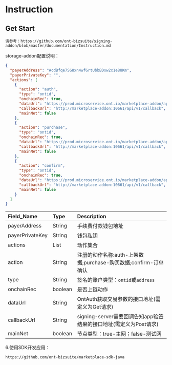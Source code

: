 # Instruction

## Get Start

```
请参考：https://github.com/ont-bizsuite/signing-addon/blob/master/documentation/Instruction.md
```

storage-addon配置说明：
```json
{
  "payerAddress": "AcdBfqe7SG8xn4wfGrtUbbBDxw2x1e8UKm",
  "payerPrivateKey": "",
  "actions": [
    {
      "action": "auth",
      "type": "ontid",
      "onchainRec": true,
      "dataUrl": "https://prod.microservice.ont.io/marketplace-addon/api/v1/param",
      "callbackUrl": "http://marketplace-addon:10661/api/v1/callback",
      "mainNet": false
    },
    {
      "action": "purchase",
      "type": "ontid",
      "onchainRec": true,
      "dataUrl": "https://prod.microservice.ont.io/marketplace-addon/api/v1/param",
      "callbackUrl": "http://marketplace-addon:10661/api/v1/callback",
      "mainNet": false
    },
    {
      "action": "confirm",
      "type": "ontid",
      "onchainRec": true,
      "dataUrl": "https://prod.microservice.ont.io/marketplace-addon/api/v1/param",
      "callbackUrl": "http://marketplace-addon:10661/api/v1/callback",
      "mainNet": false
    }
  ]
}
```

| Field_Name | Type   | Description                   |
|:-----------|:-------|:------------------------------|
| payerAddress     | String | 手续费付款钱包地址                      |
| payerPrivateKey    | String | 钱包私钥                        |
| actions       | List    | 动作集合                        |
| action        | String | 注册的动作名称:auth-上架数据;purchase-购买数据;confirm-订单确认 |
| type     | String | 签名的账户类型：``ontid``或``address``     |
| onchainRec        | boolean | 是否上链动作 |
| dataUrl        | String | OntAuth获取交易参数的接口地址(需定义为Get请求) |
| callbackUrl        | String | signing-server需要回调告知app验签结果的接口地址(需定义为Post请求) |
| mainNet        | boolean | 节点类型：true-主网；false-测试网 |


6.使用SDK开发应用：
```
https://github.com/ont-bizsuite/marketplace-sdk-java
```
